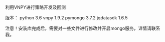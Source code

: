利用VNPY进行策略开发及回测

版本：
python    3.6
vnpy      1.9.2
pymongo   3.7.2
jqdatasdk 1.6.5

注意！安装库完成后，需要对一些文件进行修改并开启mongo服务，详情请联系我。
